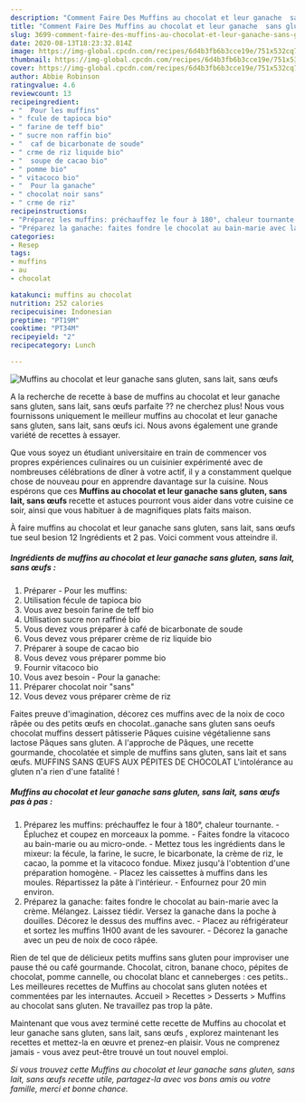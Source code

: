 ```yaml
---
description: "Comment Faire Des Muffins au chocolat et leur ganache  sans gluten, sans lait, sans œufs "
title: "Comment Faire Des Muffins au chocolat et leur ganache  sans gluten, sans lait, sans œufs "
slug: 3699-comment-faire-des-muffins-au-chocolat-et-leur-ganache-sans-gluten-sans-lait-sans-oufs
date: 2020-08-13T18:23:32.814Z
image: https://img-global.cpcdn.com/recipes/6d4b3fb6b3cce19e/751x532cq70/muffins-au-chocolat-et-leur-ganache-sans-gluten-sans-lait-sans-oeufs-photo-principale-de-la-recette.jpg
thumbnail: https://img-global.cpcdn.com/recipes/6d4b3fb6b3cce19e/751x532cq70/muffins-au-chocolat-et-leur-ganache-sans-gluten-sans-lait-sans-oeufs-photo-principale-de-la-recette.jpg
cover: https://img-global.cpcdn.com/recipes/6d4b3fb6b3cce19e/751x532cq70/muffins-au-chocolat-et-leur-ganache-sans-gluten-sans-lait-sans-oeufs-photo-principale-de-la-recette.jpg
author: Abbie Robinson
ratingvalue: 4.6
reviewcount: 13
recipeingredient:
- "  Pour les muffins"
- " fcule de tapioca bio"
- " farine de teff bio"
- " sucre non raffin bio"
- "  caf de bicarbonate de soude"
- " crme de riz liquide bio"
- "  soupe de cacao bio"
- " pomme bio"
- " vitacoco bio"
- "  Pour la ganache"
- " chocolat noir sans"
- " crme de riz"
recipeinstructions:
- "Préparez les muffins: préchauffez le four à 180°, chaleur tournante. Épluchez et coupez en morceaux la pomme. Faites fondre la vitacoco au bain-marie ou au micro-onde.  Mettez tous les ingrédients dans le mixeur: la fécule, la farine, le sucre, le bicarbonate, la crème de riz, le cacao, la pomme et la vitacoco fondue. Mixez jusqu&#39;à l&#39;obtention d&#39;une préparation homogène.  Placez les caissettes à muffins dans les moules. Répartissez la pâte à l&#39;intérieur.  Enfournez pour 20 min environ."
- "Préparez la ganache: faites fondre le chocolat au bain-marie avec la crème. Mélangez. Laissez tiédir. Versez la ganache dans la poche à douilles. Décorez le dessus des muffins avec. Placez au réfrigérateur et sortez les muffins 1H00 avant de les savourer. Décorez la ganache avec un peu de noix de coco râpée."
categories:
- Resep
tags:
- muffins
- au
- chocolat

katakunci: muffins au chocolat 
nutrition: 252 calories
recipecuisine: Indonesian
preptime: "PT19M"
cooktime: "PT34M"
recipeyield: "2"
recipecategory: Lunch

---
```



![Muffins au chocolat et leur ganache  sans gluten, sans lait, sans œufs ](https://img-global.cpcdn.com/recipes/6d4b3fb6b3cce19e/751x532cq70/muffins-au-chocolat-et-leur-ganache-sans-gluten-sans-lait-sans-oeufs-photo-principale-de-la-recette.jpg)

A la recherche de recette à base de muffins au chocolat et leur ganache  sans gluten, sans lait, sans œufs  parfaite ?? ne cherchez plus! Nous vous fournissons uniquement le meilleur muffins au chocolat et leur ganache  sans gluten, sans lait, sans œufs  ici. Nous avons également une grande variété de recettes à essayer.

Que vous soyez un étudiant universitaire en train de commencer vos propres expériences culinaires ou un cuisinier expérimenté avec de nombreuses célébrations de dîner à votre actif, il y a constamment quelque chose de nouveau pour en apprendre davantage sur la cuisine. Nous espérons que ces <strong> Muffins au chocolat et leur ganache  sans gluten, sans lait, sans œufs  </strong> recette et astuces pourront vous aider dans votre cuisine ce soir, ainsi que vous habituer à de magnifiques plats faits maison.

<!--inarticleads1-->

À faire muffins au chocolat et leur ganache  sans gluten, sans lait, sans œufs  tue seul besion 12 Ingrédients et 2 pas. Voici comment vous atteindre il.

##### Ingrédients de muffins au chocolat et leur ganache  sans gluten, sans lait, sans œufs  :

1. Préparer  - Pour les muffins:
1. Utilisation  fécule de tapioca bio
1. Vous avez besoin  farine de teff bio
1. Utilisation  sucre non raffiné bio
1. Vous devez vous préparer  à café de bicarbonate de soude
1. Vous devez vous préparer  crème de riz liquide bio
1. Préparer  à soupe de cacao bio
1. Vous devez vous préparer  pomme bio
1. Fournir  vitacoco bio
1. Vous avez besoin  - Pour la ganache:
1. Préparer  chocolat noir &#34;sans&#34;
1. Vous devez vous préparer  crème de riz


Faites preuve d&#39;imagination, décorez ces muffins avec de la noix de coco râpée ou des petits œufs en chocolat..ganache sans gluten sans oeufs chocolat muffins dessert pâtisserie Pâques cuisine végétalienne sans lactose Pâques sans gluten. A l&#39;approche de Pâques, une recette gourmande, chocolatée et simple de muffins sans gluten, sans lait et sans œufs. MUFFINS SANS ŒUFS AUX PÉPITES DE CHOCOLAT L&#39;intolérance au gluten n&#39;a rien d&#39;une fatalité ! 

<!--inarticleads2-->

##### Muffins au chocolat et leur ganache  sans gluten, sans lait, sans œufs  pas à pas :

1. Préparez les muffins: préchauffez le four à 180°, chaleur tournante. - Épluchez et coupez en morceaux la pomme. - Faites fondre la vitacoco au bain-marie ou au micro-onde.  - Mettez tous les ingrédients dans le mixeur: la fécule, la farine, le sucre, le bicarbonate, la crème de riz, le cacao, la pomme et la vitacoco fondue. Mixez jusqu&#39;à l&#39;obtention d&#39;une préparation homogène.  - Placez les caissettes à muffins dans les moules. Répartissez la pâte à l&#39;intérieur.  - Enfournez pour 20 min environ.
1. Préparez la ganache: faites fondre le chocolat au bain-marie avec la crème. Mélangez. Laissez tiédir. Versez la ganache dans la poche à douilles. Décorez le dessus des muffins avec. - Placez au réfrigérateur et sortez les muffins 1H00 avant de les savourer. - Décorez la ganache avec un peu de noix de coco râpée.


Rien de tel que de délicieux petits muffins sans gluten pour improviser une pause thé ou café gourmande. Chocolat, citron, banane choco, pépites de chocolat, pomme cannelle, ou chocolat blanc et canneberges : ces petits.. Les meilleures recettes de Muffins au chocolat sans gluten notées et commentées par les internautes. Accueil &gt; Recettes &gt; Desserts &gt; Muffins au chocolat sans gluten. Ne travaillez pas trop la pâte. 

<!--inarticleads1-->

<p>
Maintenant que vous avez terminé cette recette de Muffins au chocolat et leur ganache  sans gluten, sans lait, sans œufs , explorez maintenant les recettes et mettez-la en œuvre et prenez-en plaisir. Vous ne comprenez jamais - vous avez peut-être trouvé un tout nouvel emploi.
</p>

<p>
<i>Si vous trouvez cette Muffins au chocolat et leur ganache  sans gluten, sans lait, sans œufs  recette utile, partagez-la avec vos bons amis ou votre famille, merci et bonne chance.</i>
</p>
